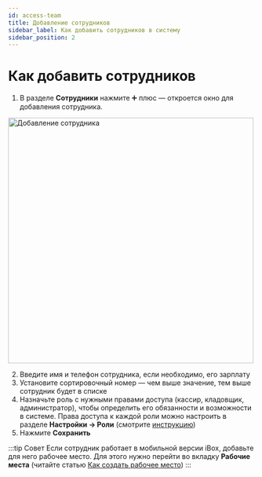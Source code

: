 ```yaml
---
id: access-team
title: Добавление сотрудников
sidebar_label: Как добавить сотрудников в систему
sidebar_position: 2
---
```

# Как добавить сотрудников
1. В разделе **Сотрудники** нажмите ➕ плюс — откроется окно для добавления сотрудника.
<img src="/img/knowledge/access/add-team.png" alt="Добавление сотрудника" width="500" />

2. Введите имя и телефон сотрудника, если необходимо, его зарплату
3. Установите сортировочный номер — чем выше значение, тем выше сотрудник будет в списке
4. Назначьте роль с нужными правами доступа (кассир, кладовщик, администратор), чтобы определить его обязанности и возможности в системе. Права доступа к каждой роли можно настроить в разделе **Настройки → Роли** (смотрите [инструкцию](/docs/knowledge/access/access-role.md))
5. Нажмите **Сохранить**

:::tip Совет
Если сотрудник работает в мобильной версии iBox, добавьте для него рабочее место. Для этого нужно перейти во вкладку **Рабочие места** (читайте статью [Как создать рабочее место](/docs/knowledge/access/access-workplace.md))
:::

